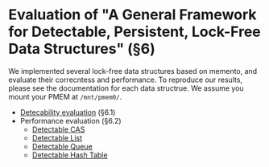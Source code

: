 
# Evaluation of "A General Framework for Detectable, Persistent, Lock-Free Data Structures" (§6)

We implemented several lock-free data structures based on memento, and evaluate their correcntess and performance. To reproduce our results, please see the documentation for each data structrue. We assume you mount your PMEM at `/mnt/pmem0/`.

- [Detecability evaluation](./correctness/README.md) (§6.1)
- Performance evaluation (§6.2)
  - [Detectable CAS](./cas/README.md)
  - [Detectable List](./list/README.md)
  - [Detectable Queue](./queue/README.md)
  - [Detectable Hash Table](./hash/README.md)
